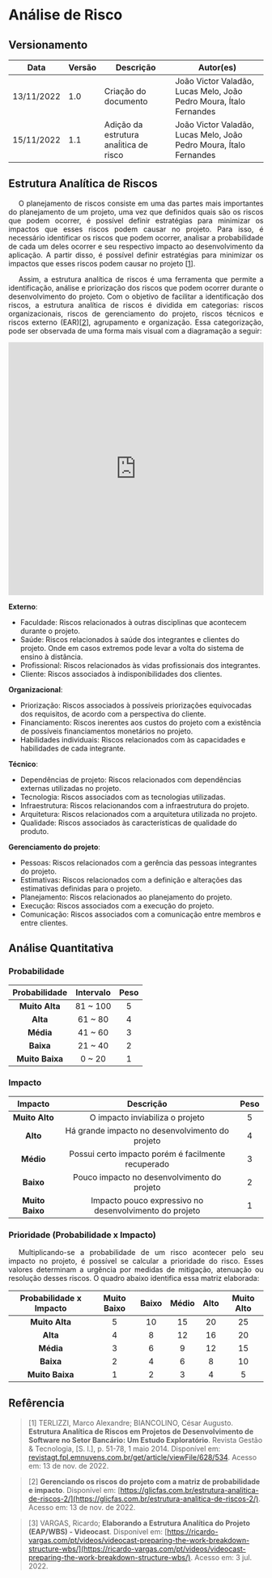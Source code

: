 # Análise de Risco

## Versionamento

| Data | Versão | Descrição | Autor(es) |
|------|------|------|------|
|13/11/2022|1.0|Criação do documento| João Victor Valadão, Lucas Melo, João Pedro Moura, Ítalo Fernandes |
|15/11/2022|1.1|Adição da estrutura anaĺitica de risco| João Victor Valadão, Lucas Melo, João Pedro Moura, Ítalo Fernandes |


## Estrutura Analítica de Riscos

<p align="justify" style="text-indent: 20px">O planejamento de riscos consiste em uma das partes mais importantes do planejamento de um projeto, uma vez que definidos quais são os riscos que podem ocorrer, é possível definir estratégias para minimizar os impactos que esses riscos podem causar no projeto. Para isso, é necessário identificar os riscos que podem ocorrer, analisar a probabilidade de cada um deles ocorrer e seu respectivo impacto ao desenvolvimento da aplicação. A partir disso, é possível definir estratégias para minimizar os impactos que esses riscos podem causar no projeto [<a href=./#referencia>1</a>].</p>

<p align="justify" style="text-indent: 20px">Assim, a estrutura analítica de riscos é uma ferramenta que permite a identificação, análise e priorização dos riscos que podem ocorrer durante o desenvolvimento do projeto. Com o objetivo de facilitar a identificação dos riscos, a estrutura analítica de riscos é dividida em categorias: riscos organizacionais, riscos de gerenciamento do projeto, riscos técnicos e riscos externo (EAR)[<a href=./#referencia>2</a>], agrupamento e organização. Essa categorização, pode ser observada de uma forma mais visual com a diagramação a seguir:</p>

<!-- https://miro.com/app/board/uXjVOo14XqA=/ -->
<iframe src="https://miro.com/app/live-embed/uXjVOo14XqA=/?moveToViewport=-641,-238,1276,1606&embedId=734205859227" scrolling="no" allowfullscreen style="width: 100%; height: 500px" frameborder="0"></iframe>

**Externo**:

- Faculdade: Riscos relacionados à outras disciplinas que acontecem durante o projeto.
- Saúde: Riscos relacionados à saúde dos integrantes e clientes do projeto. Onde em casos extremos pode levar a volta do sistema de ensino à distância.
- Profissional: Riscos relacionados às vidas profissionais dos integrantes.
- Cliente: Riscos associados à indisponibilidades dos clientes.

**Organizacional**:

- Priorização: Riscos associados à possíveis priorizações equivocadas dos requisitos, de acordo com a perspectiva do cliente.
- Financiamento: Riscos inerentes aos custos do projeto com a existência de possíveis financiamentos monetários no projeto.
- Habilidades individuais: Riscos relacionados com às capacidades e habilidades de cada integrante.

**Técnico**:

- Dependências de projeto: Riscos relacionados com dependências externas utilizadas no projeto.
- Tecnologia: Riscos associados com as tecnologias utilizadas.
- Infraestrutura: Riscos relacionandos com a infraestrutura do projeto.
- Arquitetura: Riscos relacionados com a arquitetura utilizada no projeto.
- Qualidade: Riscos associados às características de qualidade do produto.

**Gerenciamento do projeto**:

- Pessoas: Riscos relacionados com a gerência das pessoas integrantes do projeto.
- Estimativas: Riscos relacionados com a definição e alterações das estimativas definidas para o projeto.
- Planejamento: Riscos relacionados ao planejamento do projeto.
- Execução: Riscos associados com a execução do projeto.
- Comunicação: Riscos associados com a comunicação entre membros e entre clientes.

## Análise Quantitativa

### Probabilidade
**Probabilidade** | **Intervalo** | **Peso**
:---------------: | :-----------: | :------:
**Muito Alta**    |   81 ~ 100    |    5
**Alta**          |   61 ~ 80     |    4
**Média**         |   41 ~ 60     |    3
**Baixa**         |   21 ~ 40     |    2
**Muito Baixa**   |   0 ~ 20      |    1

### Impacto
**Impacto**       |                     **Descrição**                      | **Peso**
:---------------: | :----------------------------------------------------: | :------:
**Muito Alto**    | O impacto inviabiliza o projeto                        |    5
**Alto**          | Há grande impacto no desenvolvimento do projeto        |    4
**Médio**         | Possui certo impacto porém é facilmente recuperado     |    3
**Baixo**         | Pouco impacto no desenvolvimento do projeto            |    2
**Muito Baixo**   | Impacto pouco expressivo no desenvolvimento do projeto |    1

### Prioridade (Probabilidade x Impacto)

<p align="justify" style="text-indent: 20px">Multiplicando-se a probabilidade de um risco acontecer pelo seu impacto no projeto, é possível se calcular a prioridade do risco. Esses valores determinam a urgência por medidas de mitigação, atenuação ou resolução desses riscos. O quadro abaixo identifica essa matriz elaborada:</p>

**Probabilidade x Impacto** | **Muito Baixo** | **Baixo** | **Médio**  | **Alto** | **Muito Alto**
:-----------------------: | :-------------: | :-------: |:----------:|:--------:|:------------: 
**Muito Alta**            |        5        |    10     |      15    |    20    |      25
**Alta**                  |        4        |    8      |      12    |    16    |      20
**Média**                 |        3        |    6      |      9     |    12    |      15
**Baixa**                 |        2        |    4      |      6     |    8     |      10
**Muito Baixa**           |        1        |    2      |      3     |    4     |      5


## Refêrencia

> [1] TERLIZZI, Marco Alexandre; BIANCOLINO, César Augusto. <b>Estrutura Analítica de Riscos em Projetos de Desenvolvimento de Software no Setor Bancário: Um Estudo Exploratório</b>. Revista Gestão & Tecnologia, [S. l.], p. 51-78, 1 maio 2014. Disponível em: [revistagt.fpl.emnuvens.com.br/get/article/viewFile/628/534](revistagt.fpl.emnuvens.com.br/get/article/viewFile/628/534). Acesso em: 13 de nov. de 2022.

> [2] <b>Gerenciando os riscos do projeto com a matriz de probabilidade e impacto</b>. Disponível em: [https://glicfas.com.br/estrutura-analitica-de-riscos-2/](https://glicfas.com.br/estrutura-analitica-de-riscos-2/). Acesso em: 13 de nov. de 2022.

> [3] VARGAS, Ricardo; <b>Elaborando a Estrutura Analítica do Projeto (EAP/WBS) - Videocast</b>. Disponível em: [https://ricardo-vargas.com/pt/videos/videocast-preparing-the-work-breakdown-structure-wbs/](https://ricardo-vargas.com/pt/videos/videocast-preparing-the-work-breakdown-structure-wbs/). Acesso em: 3 jul. 2022.
